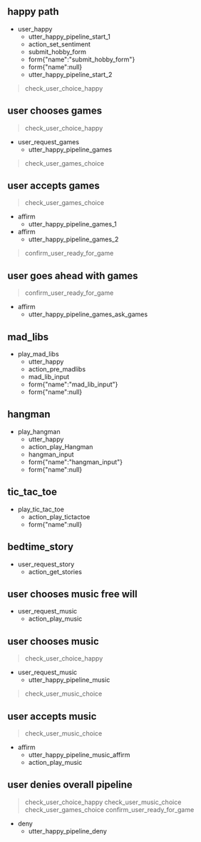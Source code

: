 ## happy path
* user_happy
  - utter_happy_pipeline_start_1
  - action_set_sentiment  
  - submit_hobby_form
  - form{"name":"submit_hobby_form"}
  - form{"name":null}
  - utter_happy_pipeline_start_2
> check_user_choice_happy

## user chooses games
> check_user_choice_happy
* user_request_games
  - utter_happy_pipeline_games
> check_user_games_choice

## user accepts games
> check_user_games_choice
* affirm
  - utter_happy_pipeline_games_1
* affirm
  - utter_happy_pipeline_games_2
> confirm_user_ready_for_game

## user goes ahead with games
> confirm_user_ready_for_game
* affirm
  - utter_happy_pipeline_games_ask_games
  
## mad_libs
* play_mad_libs
  - utter_happy
  - action_pre_madlibs  
  - mad_lib_input 
  - form{"name":"mad_lib_input"}  
  - form{"name":null}
  
## hangman
* play_hangman
  - utter_happy
  - action_play_Hangman
  - hangman_input
  - form{"name":"hangman_input"}  
  - form{"name":null}

## tic_tac_toe
* play_tic_tac_toe
  - action_play_tictactoe
  - form{"name":null}

## bedtime_story
* user_request_story
  - action_get_stories
 
## user chooses music free will
* user_request_music
  - action_play_music

## user chooses music
> check_user_choice_happy
* user_request_music
  - utter_happy_pipeline_music
> check_user_music_choice

## user accepts music
> check_user_music_choice
* affirm
  - utter_happy_pipeline_music_affirm
  - action_play_music
  
## user denies overall pipeline
> check_user_choice_happy
> check_user_music_choice
> check_user_games_choice
> confirm_user_ready_for_game
* deny
  - utter_happy_pipeline_deny
  